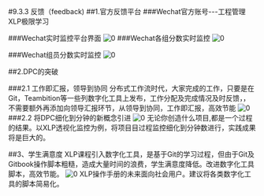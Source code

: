 #9.3.3 反馈（feedback)
##1.官方反馈平台
 ###Wechat官方账号---工程管理XLP极限学习

 ###Wechat实时监控平台界面
 ![0](../assets/case/case-pic/17gourp/tanyayi1.jsp)
 ###Wechat各组分数实时监控
![0](../assets/case/case-pic/17gourp/tanyayi2.jsp)

 ###Wechat组员分数实时监控
 ![0](../assets/case/case-pic/17gourp/tanyayi3.jsp)

##2.DPC的突破

###2.1 工作即汇报，领导到协同
分布式工作流时代，大家完成的工作，只要是在Git，Teambition等一些列数字化工具上发布，工作分配及完成情况及时反馈，，不需要额外再添加向领导汇报环节，从领导到协同，工作即汇报，高效节能
![0](../assets/case/case-pic/17gourp/tanyayi4.jsp)
###2.2 将DPC细化到分钟的新概念引进
![0](../assets/case/case-pic/17gourp/tanyayi5.jsp)
无论你创造什么项目,都是一个过程的结果。以XLP透视化监控为例，将项目目过程监控细化到分钟数进行，实践成果将是巨大的。

##3、学生满意度
XLP课程引入数字化工具，是基于Git的学习过程，但由于Git及Gitbook操作脚本粗糙，造成大量时间的浪费，学生满意度降低。改进数字化工具脚本，高效节能。
![0](../assets/case/case-pic/17gourp/tanyayi6.jsp)
XLP操作手册的未来面向社会用户。建议将各类数字化工具的脚本简易化。

